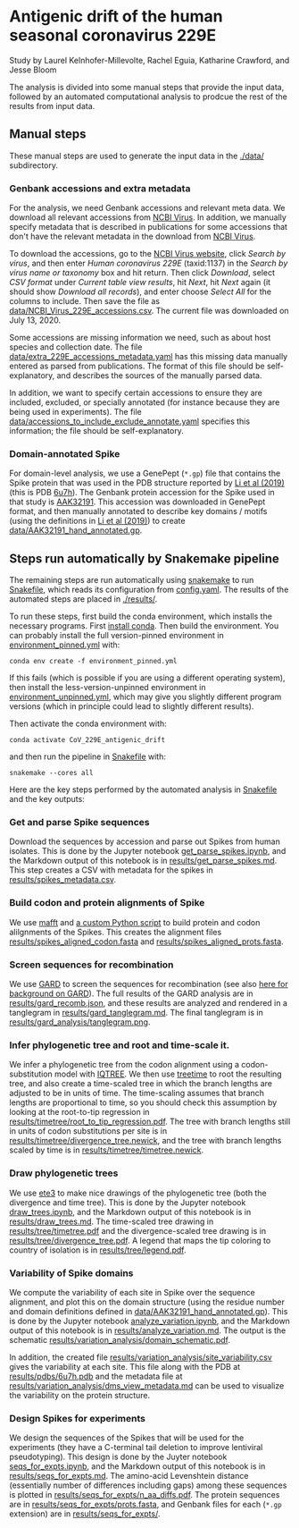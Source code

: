 # Antigenic drift of the human seasonal coronavirus 229E

Study by Laurel Kelnhofer-Millevolte, Rachel Eguia, Katharine Crawford, and Jesse Bloom

The analysis is divided into some manual steps that provide the input data, followed by an automated computational analysis to prodcue the rest of the results from input data.

## Manual steps
These manual steps are used to generate the input data in the [./data/](data) subdirectory.

### Genbank accessions and extra metadata
For the analysis, we need Genbank accessions and relevant meta data.
We download all relevant accessions from [NCBI Virus](https://www.ncbi.nlm.nih.gov/labs/virus/).
In addition, we manually specify metadata that is described in publications for some accessions that don't have the relevant metadata in the download from [NCBI Virus](https://www.ncbi.nlm.nih.gov/labs/virus/).

To download the accessions, go to the [NCBI Virus website](https://www.ncbi.nlm.nih.gov/labs/virus/), click *Search by virus*, and then enter *Human coronavirus 229E* (taxid:1137) in the *Search by virus name or taxonomy* box and hit return.
Then click *Download*, select *CSV format* under *Current table view results*, hit *Next*, hit *Next* again (it should show *Download all records*), and enter choose *Select All* for the columns to include.
Then save the file as [data/NCBI_Virus_229E_accessions.csv](data/NCBI_Virus_229E_accessions.csv).
The current file was downloaded on July 13, 2020.

Some accessions are missing information we need, such as about host species and collection date.
The file [data/extra_229E_accessions_metadata.yaml](data/extra_229E_accessions_metadata.yaml) has this missing data manually entered as parsed from publications.
The format of this file should be self-explanatory, and describes the sources of the manually parsed data.

In addition, we want to specify certain accessions to ensure they are included, excluded, or specially annotated (for instance because they are being used in experiments).
The file [data/accessions_to_include_exclude_annotate.yaml](data/accessions_to_include_exclude_annotate.yaml) specifies this information; the file should be self-explanatory.

### Domain-annotated Spike
For domain-level analysis, we use a GenePept (`*.gp`) file that contains the Spike protein that was used in the PDB structure reported by [Li et al (2019)](https://elifesciences.org/articles/51230) (this is PDB [6u7h](https://www.rcsb.org/structure/6U7H)).
The Genbank protein accession for the Spike used in that study is [AAK32191](https://www.ncbi.nlm.nih.gov/protein/AAK32191).
This accession was downloaded in GenePept format, and then manually annotated to describe key domains / motifs (using the definitions in [Li et al (2019)](https://elifesciences.org/articles/51230)) to create [data/AAK32191_hand_annotated.gp](data/AAK32191_hand_annotated.gp).

## Steps run automatically by Snakemake pipeline
The remaining steps are run automatically using [snakemake](https://snakemake.readthedocs.io/) to run [Snakefile](Snakefile), which reads its configuration from [config.yaml](config.yaml).
The results of the automated steps are placed in [./results/](results).

To run these steps, first build the conda environment, which installs the necessary programs.
First [install conda](https://docs.conda.io/projects/conda/en/latest/user-guide/install/).
Then build the environment.
You can probably install the full version-pinned environment in [environment_pinned.yml](environment_pinned.yml) with:

    conda env create -f environment_pinned.yml

If this fails (which is possible if you are using a different operating system), then install the less-version-unpinned environment in [environment_unpinned.yml](environment_unpinned.yml), which may give you slightly different program versions (which in principle could lead to slightly different results).

Then activate the conda environment with:

    conda activate CoV_229E_antigenic_drift

and then run the pipeline in [Snakefile](Snakefile) with:

    snakemake --cores all

Here are the key steps performed by the automated analysis in [Snakefile](Snakefile) and the key outputs:

### Get and parse Spike sequences
Download the sequences by accession and parse out Spikes from human isolates.
This is done by the Jupyter notebook [get_parse_spikes.ipynb](get_parse_spikes.ipynb), and the Markdown output of this notebook is in [results/get_parse_spikes.md](results/get_parse_spikes.md).
This step creates a CSV with metadata for the spikes in [results/spikes_metadata.csv](results/spikes_metadata.csv).

### Build codon and protein alignments of Spike
We use [mafft](https://mafft.cbrc.jp/alignment/software/) and [a custom Python script](prot_to_codon_alignment.py) to build protein and codon alilgnments of the Spikes.
This creates the alignment files [results/spikes_aligned_codon.fasta](results/spikes_aligned_codon.fasta) and [results/spikes_aligned_prots.fasta](results/spikes_aligned_prots.fasta).

### Screen sequences for recombination
We use [GARD](https://academic.oup.com/bioinformatics/article/22/24/3096/208339) to screen the sequences for recombination (see also [here for background on GARD](https://link.springer.com/protocol/10.1007/978-1-4939-9074-0_14)).
The full results of the GARD analysis are in [results/gard_recomb.json](results/gard_recomb.json), and these results are analyzed and rendered in a tanglegram in [results/gard_tanglegram.md](results/gard_tanglegram.md).
The final tanglegram is in [results/gard_analysis/tanglegram.png](results/gard_analysis/tanglegram.png).

### Infer phylogenetic tree and root and time-scale it.
We infer a phylogenetic tree from the codon alignment using a codon-substitution model with [IQTREE](http://www.iqtree.org/).
We then use [treetime](https://treetime.readthedocs.io/) to root the resulting tree, and also create a time-scaled tree in which the branch lengths are adjusted to be in units of time.
The time-scaling assumes that branch lengths are proportional to time, so you should check this assumption by looking at the root-to-tip regression in [results/timetree/root_to_tip_regression.pdf](results/timetree/root_to_tip_regression.pdf).
The tree with branch lengths still in units of codon substitutions per site is in [results/timetree/divergence_tree.newick](results/timetree/divergence_tree.newick), and the tree with branch lengths scaled by time is in [results/timetree/timetree.newick](results/timetree/timetree.newick).

### Draw phylogenetic trees
We use [ete3](http://etetoolkit.org/) to make nice drawings of the phylogenetic tree (both the divergence and time tree).
This is done by the Jupyter notebook [draw_trees.ipynb](draw_trees.ipynb), and the Markdown output of this notebook is in [results/draw_trees.md](results/draw_trees.md).
The time-scaled tree drawing in [results/tree/timetree.pdf](results/tree/timetree.pdf) and the divergence-scaled tree drawing is in [results/tree/divergence_tree.pdf](results/tree/divergence_tree.pdf).
A legend that maps the tip coloring to country of isolation is in [results/tree/legend.pdf](results/tree/legend.pdf).

### Variability of Spike domains
We compute the variability of each site in Spike over the sequence alignment, and plot this on the domain structure (using the residue number and domain definitions defined in [data/AAK32191_hand_annotated.gp](data/AAK32191_hand_annotated.gp)).
This is done by the Jupyter notebook [analyze_variation.ipynb](analyze_variation.ipynb), and the Markdown output of this notebook is in [results/analyze_variation.md](results/analyze_variation.md).
The output is the schematic [results/variation_analysis/domain_schematic.pdf](results/variation_analysis/domain_schematic.pdf).

In addition, the created file [results/variation_analysis/site_variability.csv](results/variation_analysis/site_variability.csv) gives the variability at each site.
This file along with the PDB at [results/pdbs/6u7h.pdb](results/pdbs/6u7h.pdb) and the metadata file at [results/variation_analysis/dms_view_metadata.md](results/variation_analysis/dms_view_metadata.md) can be used to visualize the variability on the protein structure.

### Design Spikes for experiments
We design the sequences of the Spikes that will be used for the experiments (they have a C-terminal tail deletion to improve lentiviral pseudotyping).
This design is done by the Juyter notebook [seqs_for_expts.ipynb](seqs_for_expts.ipynb), and the Markdown output of this notebook is in [results/seqs_for_expts.md](results/seqs_for_expts.md).
The amino-acid Levenshtein distance (essentially number of differences including gaps) among these sequences is plotted in [results/seqs_for_expts/n_aa_diffs.pdf](results/seqs_for_expts/n_aa_diffs.pdf).
The protein sequences are in [results/seqs_for_expts/prots.fasta](results/seqs_for_expts/prots.fasta), and Genbank files for each (`*.gp` extension) are in [results/seqs_for_expts/](results/seqs_for_expts).
